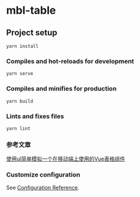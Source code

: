 # mbl-table

## Project setup
```
yarn install
```

### Compiles and hot-reloads for development
```
yarn serve
```

### Compiles and minifies for production
```
yarn build
```

### Lints and fixes files
```
yarn lint
```
### 参考文章
[使用ul简单模拟一个在移动端上使用的Vue表格组件](https://xiaojun1994.top/posts/daeb57f7.html)

### Customize configuration
See [Configuration Reference](https://cli.vuejs.org/config/).
